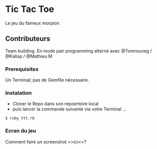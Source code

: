 
# Tic Tac Toe

Le jeu du fameux morpion

## Contributeurs

Team building. En mode pair programming alterné avec @Tomrouneg / @Kalisp / @Mathieu M

### Prerequisites

Un Terminal; pas de Gemfile nécessaire.


### Instalation

- Cloner le Repo dans son repoertoire local
- puis lancer la commande suivante via votre Terminal ...

```
$ ruby ttt.rb
```
### Ecran du jeu

Comment faire un screenshot >>ici<<?
